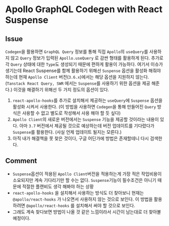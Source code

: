 # Apollo GraphQL Codegen with React Suspense

## Issue

`Codegen`을 활용하면 `GraphQL Query` 정보를 통해 직접 `Apollo`의 `useQuery`를 사용하지 않고 `Query` 정보가 입력된 `Apollo.useQuery` 로 감싼 형태를 활용하게 된다. 추가로 각 `Query` 상태에 대한 `Type`도 생성되기 때문에 편하게 활용이 가능하다. 여기서 이슈가 생기는데 React Suspense를 함께 활용하기 위해선 `Suspense` 옵션을 활성화 해줘야 하는데 현재 `Apollo Client` 버전(`3.6.x`)에서는 해당 옵션을 지원하지 않는다. (`Tanstack React Query, SWR` 에서는 `Suspense`를 사용하기 위한 옵션을 제공 해준다.) 이것을 해결하기 위해선 두 가지 정도의 옵션이 있다.

1.  `react-apollo-hooks`를 추가로 설치해서 제공하는 `useQuery`에 `Suspense` 옵션을 활성화 시켜서 사용한다. (이 방법을 사용하면 `Codegen`을 통해 만들어진 `Query` 방식은 사용할 수 없고 별도로 작성해서 사용 해야 할 듯 싶다)
2.  `Apollo Client`의 새로운 버전에서는 `Suspense` 기능을 제공할 것이라는 내용이 있다. 아마 `3.7` 버전에서 제공될 것으로 예상하는데 버전 업데이트를 기다렸다가 `Suspense`를 활용한다. (사실 언제 업데이트 될지는 모른다.)
3.  아직 내가 해결책을 못 찾은 것이다, 구글 어딘가에 방법은 존재할테니 다시 검색한다.

## Comment

- `Suspense`옵션이 적용된 `Apollo Client`버전을 적용하는게 가장 적은 작업비용이 소요되지만 계속 기다리기만 할 수는 없다. `Suspense`기능이 필수조건은 아니기 때문에 적절한 플랜비도 생각 해봐야 하는 상황
- `react-apollo-hooks` 을 설치해서 사용하는 방식도 더 찾아보니 현재는 `@apollo/react-hooks` 가 나오면서 사용하지 않는 것으로 보인다. 이 방법을 활용하려면 `@apollo/react-hooks` 를 설치해서 써야 할 것으로 보인다.
- 그래도 계속 찾다보면 방법이 나올 것 같은 느낌이라서 시간이 남는대로 더 찾아볼 예정이다.
